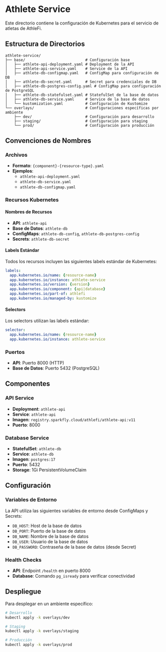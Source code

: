 # Athlete Service

Este directorio contiene la configuración de Kubernetes para el servicio de atletas de AthleFi.

## Estructura de Directorios

```
athlete-service/
├── base/                           # Configuración base
│   ├── athlete-api-deployment.yaml # Deployment de la API
│   ├── athlete-api-service.yaml    # Service de la API
│   ├── athlete-db-configmap.yaml   # ConfigMap para configuración de DB
│   ├── athlete-db-secret.yaml      # Secret para credenciales de DB
│   ├── athlete-db-postgres-config.yaml # ConfigMap para configuración de PostgreSQL
│   ├── athlete-db-statefulset.yaml # StatefulSet de la base de datos
│   ├── athlete-db-service.yaml     # Service de la base de datos
│   └── kustomization.yaml          # Configuración de Kustomize
└── overlays/                       # Configuraciones específicas por ambiente
    ├── dev/                        # Configuración para desarrollo
    ├── staging/                    # Configuración para staging
    └── prod/                       # Configuración para producción
```

## Convenciones de Nombres

### Archivos
- **Formato**: `{component}-{resource-type}.yaml`
- **Ejemplos**:
  - `athlete-api-deployment.yaml`
  - `athlete-db-service.yaml`
  - `athlete-db-configmap.yaml`

### Recursos Kubernetes

#### Nombres de Recursos
- **API**: `athlete-api`
- **Base de Datos**: `athlete-db`
- **ConfigMaps**: `athlete-db-config`, `athlete-db-postgres-config`
- **Secrets**: `athlete-db-secret`

#### Labels Estándar
Todos los recursos incluyen las siguientes labels estándar de Kubernetes:

```yaml
labels:
  app.kubernetes.io/name: {resource-name}
  app.kubernetes.io/instance: athlete-service
  app.kubernetes.io/version: {version}
  app.kubernetes.io/component: {api|database}
  app.kubernetes.io/part-of: athlefi
  app.kubernetes.io/managed-by: kustomize
```

#### Selectors
Los selectors utilizan las labels estándar:
```yaml
selector:
  app.kubernetes.io/name: {resource-name}
  app.kubernetes.io/instance: athlete-service
```

### Puertos
- **API**: Puerto 8000 (HTTP)
- **Base de Datos**: Puerto 5432 (PostgreSQL)

## Componentes

### API Service
- **Deployment**: `athlete-api`
- **Service**: `athlete-api`
- **Imagen**: `registry.sparkfly.cloud/athlefi/athlete-api:v11`
- **Puerto**: 8000

### Database Service
- **StatefulSet**: `athlete-db`
- **Service**: `athlete-db`
- **Imagen**: `postgres:17`
- **Puerto**: 5432
- **Storage**: 1Gi PersistentVolumeClaim

## Configuración

### Variables de Entorno
La API utiliza las siguientes variables de entorno desde ConfigMaps y Secrets:

- `DB_HOST`: Host de la base de datos
- `DB_PORT`: Puerto de la base de datos
- `DB_NAME`: Nombre de la base de datos
- `DB_USER`: Usuario de la base de datos
- `DB_PASSWORD`: Contraseña de la base de datos (desde Secret)

### Health Checks
- **API**: Endpoint `/health` en puerto 8000
- **Database**: Comando `pg_isready` para verificar conectividad

## Despliegue

Para desplegar en un ambiente específico:

```bash
# Desarrollo
kubectl apply -k overlays/dev

# Staging
kubectl apply -k overlays/staging

# Producción
kubectl apply -k overlays/prod
``` 